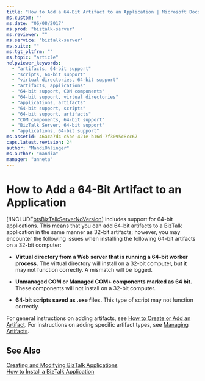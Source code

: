 ```yaml
---
title: "How to Add a 64-Bit Artifact to an Application | Microsoft Docs"
ms.custom: ""
ms.date: "06/08/2017"
ms.prod: "biztalk-server"
ms.reviewer: ""
ms.service: "biztalk-server"
ms.suite: ""
ms.tgt_pltfrm: ""
ms.topic: "article"
helpviewer_keywords: 
  - "artifacts, 64-bit support"
  - "scripts, 64-bit support"
  - "virtual directories, 64-bit support"
  - "artifacts, applications"
  - "64-bit support, COM components"
  - "64-bit support, virtual directories"
  - "applications, artifacts"
  - "64-bit support, scripts"
  - "64-bit support, artifacts"
  - "COM components, 64-bit support"
  - "BizTalk Server, 64-bit support"
  - "applications, 64-bit support"
ms.assetid: 46aca7d4-c5be-421e-b16d-7f3095c8cc67
caps.latest.revision: 24
author: "MandiOhlinger"
ms.author: "mandia"
manager: "anneta"
---
```

# How to Add a 64-Bit Artifact to an Application
[!INCLUDE[btsBizTalkServerNoVersion](../includes/btsbiztalkservernoversion-md.md)] includes support for 64-bit applications. This means that you can add 64-bit artifacts to a BizTalk application in the same manner as 32-bit artifacts; however, you may encounter the following issues when installing the following 64-bit artifacts on a 32-bit computer:  
  
-   **Virtual directory from a Web server that is running a 64-bit worker process.** The virtual directory will install on a 32-bit computer, but it may not function correctly. A mismatch will be logged.  
  
-   **Unmanaged COM or Managed COM+ components marked as 64 bit.** These components will not install on a 32-bit computer.  
  
-   **64-bit scripts saved as .exe files.** This type of script may not function correctly.  
  
 For general instructions on adding artifacts, see [How to Create or Add an Artifact](../core/how-to-create-or-add-an-artifact.md). For instructions on adding specific artifact types, see [Managing Artifacts](../core/managing-artifacts.md).  
  
## See Also  
 [Creating and Modifying BizTalk Applications](../core/creating-and-modifying-biztalk-applications.md)   
 [How to Install a BizTalk Application](../core/how-to-install-a-biztalk-application.md)
